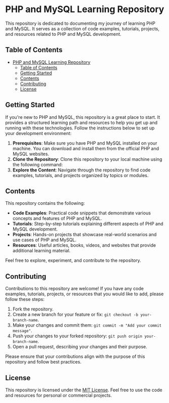 # PHP and MySQL Learning Repository

This repository is dedicated to documenting my journey of learning PHP and MySQL. It serves as a collection of code examples, tutorials, projects, and resources related to PHP and MySQL development. 

## Table of Contents

- [PHP and MySQL Learning Repository](#php-and-mysql-learning-repository)
  - [Table of Contents](#table-of-contents)
  - [Getting Started](#getting-started)
  - [Contents](#contents)
  - [Contributing](#contributing)
  - [License](#license)

## Getting Started

If you're new to PHP and MySQL, this repository is a great place to start. It provides a structured learning path and resources to help you get up and running with these technologies. Follow the instructions below to set up your development environment:

1. **Prerequisites**: Make sure you have PHP and MySQL installed on your machine. You can download and install them from the official PHP and MySQL websites.
2. **Clone the Repository**: Clone this repository to your local machine using the following command:
3. **Explore the Content**: Navigate through the repository to find code examples, tutorials, and projects organized by topics or modules.

## Contents

This repository contains the following:

- **Code Examples**: Practical code snippets that demonstrate various concepts and features of PHP and MySQL.
- **Tutorials**: Step-by-step tutorials explaining different aspects of PHP and MySQL development.
- **Projects**: Hands-on projects that showcase real-world scenarios and use cases of PHP and MySQL.
- **Resources**: Useful articles, books, videos, and websites that provide additional learning material.

Feel free to explore, experiment, and contribute to the repository.

## Contributing

Contributions to this repository are welcome! If you have any code examples, tutorials, projects, or resources that you would like to add, please follow these steps:

1. Fork the repository.
2. Create a new branch for your feature or fix: `git checkout -b your-branch-name`.
3. Make your changes and commit them: `git commit -m "Add your commit message"`.
4. Push your changes to your forked repository: `git push origin your-branch-name`.
5. Open a pull request, describing your changes and their purpose.

Please ensure that your contributions align with the purpose of this repository and follow best practices.

## License

This repository is licensed under the [MIT License](LICENSE). Feel free to use the code and resources for personal or commercial projects.

